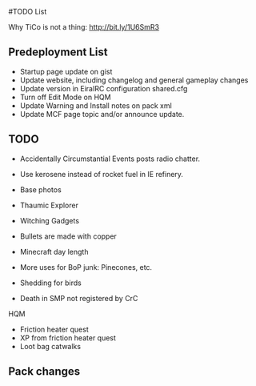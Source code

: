 ﻿#TODO List

Why TiCo is not a thing: http://bit.ly/1U6SmR3

## Predeployment List
- Startup page update on gist
- Update website, including changelog and general gameplay changes
- Update version in EiraIRC configuration shared.cfg
- Turn off Edit Mode on HQM
- Update Warning and Install notes on pack xml
- Update MCF page topic and/or announce update.

## TODO

- Accidentally Circumstantial Events posts radio chatter.
- Use kerosene instead of rocket fuel in IE refinery.
- Base photos

- Thaumic Explorer
- Witching Gadgets
- Bullets are made with copper
- Minecraft day length

- More uses for BoP junk: Pinecones, etc.
- Shedding for birds
- Death in SMP not registered by CrC

HQM
- Friction heater quest
- XP from friction heater quest
- Loot bag catwalks
 
## Pack changes
